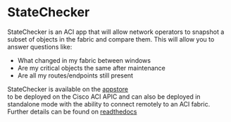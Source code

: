 # StateChecker

StateChecker is an ACI app that will allow network operators to snapshot a subset of objects in the 
fabric and compare them. This will allow you to answer questions like:

* What changed in my fabric between windows 
* Are my critical objects the same after maintenance 
* Are all my routes/endpoints still present

StateChecker is available on the [appstore](https://aciappcenter.cisco.com/statechangechecker-2-2-1n.html)  
to be deployed on the Cisco ACI APIC and can also be deployed in standalone mode with the ability to 
connect remotely to an ACI fabric.  Further details can be found on 
[readthedocs](https://statechecker.readthedocs.io/en/latest/)
